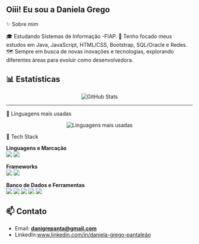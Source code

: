 ## Oiii! Eu sou a Daniela Grego 

✨ Sobre mim

🎓 Estudando Sistemas de Informação -FIAP.
📘 Tenho focado meus estudos em Java, JavaScript, HTML/CSS, Bootstrap, SQL/Oracle e Redes.
🗺️ Sempre em busca de novas inovações e tecnologias, explorando diferentes áreas para evoluir como desenvolvedora. 

## 📊 Estatísticas

<p align="center">
  <img src="https://github-readme-stats.vercel.app/api?username=danigrepanta&show_icons=true&theme=radical" alt="GitHub Stats" />
</p>

---

📌 Linguagens mais usadas

<p align="center">
  <img src="https://github-readme-stats.vercel.app/api/top-langs/?username=danigrepanta&layout=compact&theme=radical" alt="Linguagens mais usadas" />
</p>

🧰 Tech Stack

**Linguagens e Marcação**  
<img src="https://img.shields.io/badge/Java-%23ED8B00.svg?logo=openjdk&logoColor=white" />
<img src="https://img.shields.io/badge/JavaScript-%23323330.svg?logo=javascript&logoColor=%23F7DF1E" />

**Frameworks**  
<img src="https://img.shields.io/badge/Bootstrap-7952B3?logo=bootstrap&logoColor=white" />
<img src="https://img.shields.io/badge/React-%2320232a.svg?logo=react&logoColor=%2361DAFB" />

**Banco de Dados e Ferramentas**  
<img src="https://img.shields.io/badge/Oracle-F80000?logo=oracle&logoColor=white" />
<img src="https://img.shields.io/badge/SQL-%2300758F.svg?logo=microsoft-sql-server&logoColor=white" />
<img src="https://img.shields.io/badge/Git-F05032?logo=git&logoColor=white" />
<img src="https://img.shields.io/badge/GitHub-181717?logo=github&logoColor=white" />
<img src="https://img.shields.io/badge/VS%20Code-007ACC?logo=visual-studio-code&logoColor=white" />


## 📫 Contato
- Email: **danigrepanta@gmail.com**
- LinkedIn:www.linkedin.com/in/daniela-grego-pantaleão



